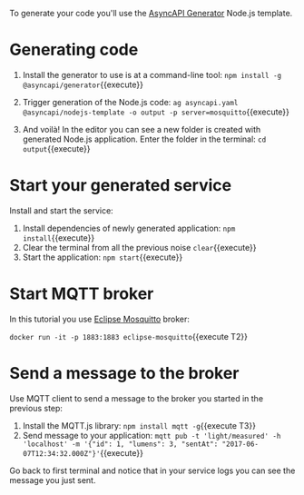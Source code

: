 To generate your code you'll use the [AsyncAPI Generator](https://github.com/asyncapi/generator) Node.js template.

# Generating code

1. Install the generator to use is at a command-line tool: `npm install -g @asyncapi/generator`{{execute}}

1. Trigger generation of the Node.js code: `ag asyncapi.yaml @asyncapi/nodejs-template -o output -p server=mosquitto`{{execute}}

1. And voilà! In the editor you can see a new folder is created with generated Node.js application. Enter the folder in the terminal: `cd output`{{execute}}

# Start your generated service

Install and start the service:

1. Install dependencies of newly generated application: `npm install`{{execute}}
1. Clear the terminal from all the previous noise `clear`{{execute}}
1. Start the application: `npm start`{{execute}}

# Start MQTT broker

In this tutorial you use [Eclipse Mosquitto](https://mosquitto.org/) broker:

`docker run -it -p 1883:1883 eclipse-mosquitto`{{execute T2}}

# Send a message to the broker

Use MQTT client to send a message to the broker you started in the previous step:

1. Install the MQTT.js library: `npm install mqtt -g`{{execute T3}}
1. Send message to your application: `mqtt pub -t 'light/measured' -h 'localhost' -m '{"id": 1, "lumens": 3, "sentAt": "2017-06-07T12:34:32.000Z"}'`{{execute}}

Go back to first terminal and notice that in your service logs you can see the message you just sent.